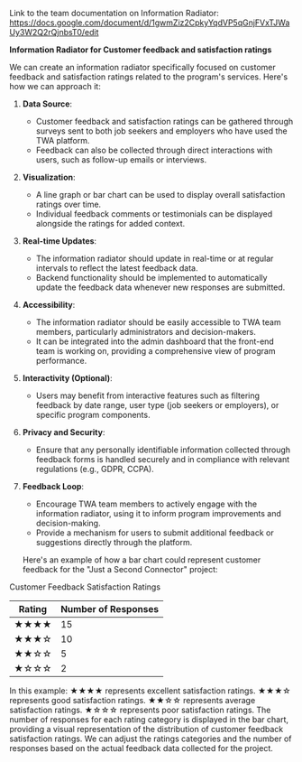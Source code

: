  Link to the team documentation on Information Radiator: https://docs.google.com/document/d/1gwmZiz2CpkyYqdVP5qGnjFVxTJWaUy3W2Q2rQjnbsT0/edit

**Information Radiator for Customer feedback and satisfaction ratings**

We can create an information radiator specifically focused on customer feedback and satisfaction ratings related to the program's services. Here's how we can approach it:

1. **Data Source**:
   - Customer feedback and satisfaction ratings can be gathered through surveys sent to both job seekers and employers who have used the TWA platform.
   - Feedback can also be collected through direct interactions with users, such as follow-up emails or interviews.

2. **Visualization**:
   - A line graph or bar chart can be used to display overall satisfaction ratings over time.
   - Individual feedback comments or testimonials can be displayed alongside the ratings for added context.

3. **Real-time Updates**:
   - The information radiator should update in real-time or at regular intervals to reflect the latest feedback data.
   - Backend functionality should be implemented to automatically update the feedback data whenever new responses are submitted.

4. **Accessibility**:
   - The information radiator should be easily accessible to TWA team members, particularly administrators and decision-makers.
   - It can be integrated into the admin dashboard that the front-end team is working on, providing a comprehensive view of program performance.

5. **Interactivity (Optional)**:
   - Users may benefit from interactive features such as filtering feedback by date range, user type (job seekers or employers), or specific program components.

6. **Privacy and Security**:
   - Ensure that any personally identifiable information collected through feedback forms is handled securely and in compliance with relevant regulations (e.g., GDPR, CCPA).

7. **Feedback Loop**:
   - Encourage TWA team members to actively engage with the information radiator, using it to inform program improvements and decision-making.
   - Provide a mechanism for users to submit additional feedback or suggestions directly through the platform.

   Here's an example of how a bar chart could represent customer feedback for the "Just a Second Connector" project:
  
  Customer Feedback Satisfaction Ratings

| Rating | Number of Responses |
|--------|---------------------|
|   ★★★★ |          15         |
|   ★★★☆ |          10         |
|   ★★☆☆ |           5         |
|   ★☆☆☆ |           2         |

In this example:
★★★★ represents excellent satisfaction ratings.
★★★☆ represents good satisfaction ratings.
★★☆☆ represents average satisfaction ratings.
★☆☆☆ represents poor satisfaction ratings.
The number of responses for each rating category is displayed in the bar chart, providing a visual representation of the distribution of customer feedback satisfaction ratings. We can adjust the ratings categories and the number of responses based on the actual feedback data collected for the project.



